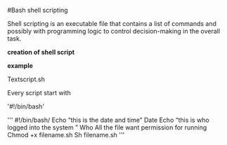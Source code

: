 #Bash shell scripting


Shell scripting is an executable file that contains a list of commands and possibly with programming logic to control decision-making in the overall task.

**creation of shell script**

__example__

Textscript.sh 

Every script start with 

'#!/bin/bash'


'''
#!/bin/bash/
Echo “this is the date and time”
Date
Echo “this is who logged into the system ”
Who
All the file want permission for running
Chmod +x filename.sh
Sh filename.sh
'''
